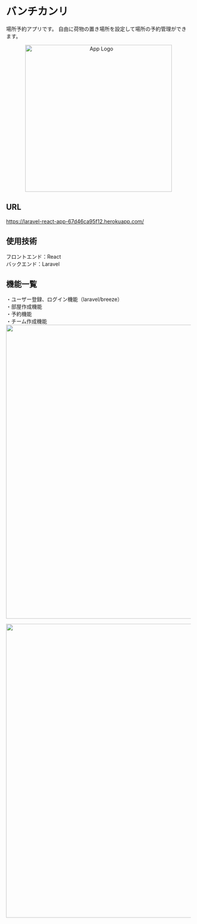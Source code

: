 # バンチカンリ
場所予約アプリです。
自由に荷物の置き場所を設定して場所の予約管理ができます。
<p align="center"><a href="https://laravel-react-app-67d46ca95f12.herokuapp.com" target="_blank"><img src="https://github.com/user-attachments/assets/9b15096d-733a-4b08-b42b-d33acccea478" width="400" alt="App Logo"></a></p>

## URL
https://laravel-react-app-67d46ca95f12.herokuapp.com/


## 使用技術
フロントエンド：React  
バックエンド：Laravel

## 機能一覧
・ユーザー登録、ログイン機能（laravel/breeze）  
・部屋作成機能  
・予約機能  
・チーム作成機能  
<img src="https://github.com/user-attachments/assets/52406491-0429-4389-9829-7f58d5918f29" width="800" align="center">
  
<img src="https://github.com/user-attachments/assets/4fa67b86-0c6b-4a6e-a469-8ba209753386" width="800" align="center">  


